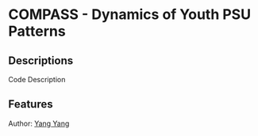 # COMPASS - Dynamics of Youth PSU Patterns

## Descriptions
Code Description

## Features

Author: [Yang Yang](y24yang@uwaterloo.ca)
